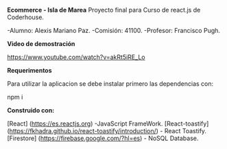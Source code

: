 **Ecommerce - Isla de Marea**
Proyecto final para Curso de react.js de Coderhouse.

-Alumno: Alexis Mariano Paz.
-Comisión: 41100.
-Profesor: Francisco Pugh.

**Video de demostración**

https://www.youtube.com/watch?v=akRt5iRE_Lo

**Requerimentos**

Para utilizar la aplicacion se debe instalar primero las dependencias con:

npm i

**Construido con:**

[React] (https://es.reactjs.org) -JavaScript FrameWork.
[React-toastify] (https://fkhadra.github.io/react-toastify/introduction/) - React Toastify.
[Firestore] (https://firebase.google.com/?hl=es) - NoSQL Database.

